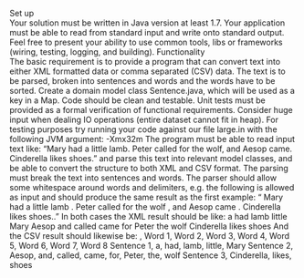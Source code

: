 Set up<br />
    Your solution must be written in Java version at least 1.7. Your application must be able to read from
    standard input and write onto standard output. Feel free to present your ability to use common tools,
    libs or frameworks (wiring, testing, logging, and building).
Functionality<br />
    The basic requirement is to provide a program that can convert text into either XML formatted data or
    comma separated (CSV) data. The text is to be parsed, broken into sentences and words and the words
    have to be sorted.
    Create a domain model class Sentence.java, which will be used as a key in a Map.
    Code should be clean and testable. Unit tests must be provided as a formal verification of functional
    requirements.
    Consider huge input when dealing IO operations (entire dataset cannot fit in heap). For testing purposes
    try running your code against our file large.in with the following JVM argument: -Xmx32m
    The program must be able to read input text like:
    “Mary had a little lamb. Peter called for the wolf, and Aesop came.
    Cinderella likes shoes.”
    and parse this text into relevant model classes, and be able to convert the structure to both XML and
    CSV format.
    The parsing must break the text into sentences and words. The parser should allow some whitespace
    around words and delimiters, e.g. the following is allowed as input and should produce the same result
    as the first example:
    “ Mary had a little lamb .
    Peter called for the wolf , and Aesop came .
    Cinderella likes shoes..”
    In both cases the XML result should be like:
    <?xml version=&quot;1.0&quot; encoding=&quot;UTF-8&quot; standalone=&quot;yes&quot;?>
    <text>
        <sentence>
            <word>a</word>
            <word>had</word>
            <word>lamb</word>
            <word>little</word>
            <word>Mary</word>
        </sentence>
        <sentence>
            <word>Aesop</word>
            <word>and</word>
            <word>called</word>
            <word>came</word>
            <word>for</word>
            <word>Peter</word>
            <word>the</word>
            <word>wolf</word>
        </sentence>
        <sentence>
            <word>Cinderella</word>
            <word>likes</word>
            <word>shoes</word>
        </sentence>
    </text>
    And the CSV result should likewise be:
    , Word 1, Word 2, Word 3, Word 4, Word 5, Word 6, Word 7, Word 8
    Sentence 1, a, had, lamb, little, Mary
    Sentence 2, Aesop, and, called, came, for, Peter, the, wolf
    Sentence 3, Cinderella, likes, shoes